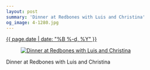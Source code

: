 ```yaml
---
layout: post
summary: 'Dinner at Redbones with Luis and Christina'
og_image: 4-1280.jpg
---
```


<div class="post">
 <time>
  <a href="/4">
   {{ page.date | date: "%B %-d, %Y" }}
  </a>
 </time>
 <a href="/4">
  <figure data-taken="8/16/2013">
   <img alt="Dinner at Redbones with Luis and Christina" sizes="(min-width: 700px) 50vw, calc(100vw - 2rem)" src="{{ site.assets_url }}/4-640.jpg" srcset="{{ site.assets_url }}/4-1280.jpg 1280w, {{ site.assets_url }}/4-960.jpg 960w, {{ site.assets_url }}/4-640.jpg 640w, {{ site.assets_url }}/4-320.jpg 320w"/>
  </figure>
 </a>
 <span>
  Dinner at Redbones with Luis and Christina
 </span>
</div>
